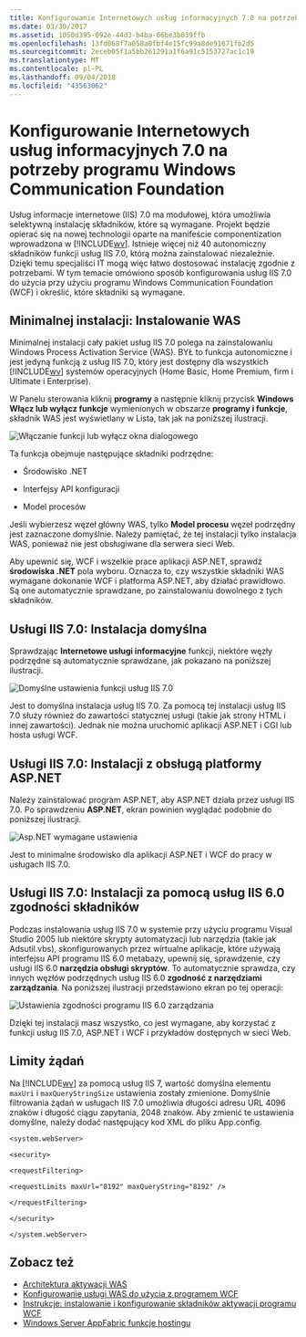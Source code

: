 ```yaml
---
title: Konfigurowanie Internetowych usług informacyjnych 7.0 na potrzeby programu Windows Communication Foundation
ms.date: 03/30/2017
ms.assetid: 1050d395-092e-44d3-b4ba-66be3b039ffb
ms.openlocfilehash: 13fd068f7a058a0fbf4e15fc99a8de91671fb2d5
ms.sourcegitcommit: 2eceb05f1a5bb261291a1f6a91c5153727ac1c19
ms.translationtype: MT
ms.contentlocale: pl-PL
ms.lasthandoff: 09/04/2018
ms.locfileid: "43563062"
---
```

# <a name="configuring-internet-information-services-70-for-windows-communication-foundation"></a>Konfigurowanie Internetowych usług informacyjnych 7.0 na potrzeby programu Windows Communication Foundation

Usług informacje internetowe (IIS) 7.0 ma modułowej, która umożliwia selektywną instalację składników, które są wymagane. Projekt będzie opierać się na nowej technologii oparte na manifeście componentization wprowadzona w [!INCLUDE[wv](../../../../includes/wv-md.md)]. Istnieje więcej niż 40 autonomiczny składników funkcji usług IIS 7.0, którą można zainstalować niezależnie. Dzięki temu specjaliści IT mogą więc łatwo dostosować instalację zgodnie z potrzebami. W tym temacie omówiono sposób konfigurowania usług IIS 7.0 do użycia przy użyciu programu Windows Communication Foundation (WCF) i określić, które składniki są wymagane.

## <a name="minimal-installation-installing-was"></a>Minimalnej instalacji: Instalowanie WAS
 Minimalnej instalacji cały pakiet usług IIS 7.0 polega na zainstalowaniu Windows Process Activation Service (WAS). BYŁ to funkcja autonomiczne i jest jedyną funkcją z usług IIS 7.0, który jest dostępny dla wszystkich [!INCLUDE[wv](../../../../includes/wv-md.md)] systemów operacyjnych (Home Basic, Home Premium, firm i Ultimate i Enterprise).

 W Panelu sterowania kliknij **programy** a następnie kliknij przycisk **Windows Włącz lub wyłącz funkcje** wymienionych w obszarze **programy i funkcje**, składnik WAS jest wyświetlany w Lista, tak jak na poniższej ilustracji.

 ![Włączanie funkcji lub wyłącz okna dialogowego](../../../../docs/framework/wcf/feature-details/media/wcfc-turnfeaturesonoroffs.gif "wcfc_TurnFeaturesOnOrOffs")

 Ta funkcja obejmuje następujące składniki podrzędne:

-   Środowisko .NET

-   Interfejsy API konfiguracji

-   Model procesów

 Jeśli wybierzesz węzeł główny WAS, tylko **Model procesu** węzeł podrzędny jest zaznaczone domyślnie. Należy pamiętać, że tej instalacji tylko instalacja WAS, ponieważ nie jest obsługiwane dla serwera sieci Web.

 Aby upewnić się, WCF i wszelkie prace aplikacji ASP.NET, sprawdź **środowiska .NET** pola wyboru. Oznacza to, czy wszystkie składniki WAS wymagane dokonanie WCF i platforma ASP.NET, aby działać prawidłowo. Są one automatycznie sprawdzane, po zainstalowaniu dowolnego z tych składników.

## <a name="iis-70-default-installation"></a>Usługi IIS 7.0: Instalacja domyślna
 Sprawdzając **Internetowe usługi informacyjne** funkcji, niektóre węzły podrzędne są automatycznie sprawdzane, jak pokazano na poniższej ilustracji.

 ![Domyślne ustawienia funkcji usług IIS 7.0](../../../../docs/framework/wcf/feature-details/media/wcfc-turningfeaturesonoroff2.gif "wcfc_TurningFeaturesOnOrOff2")

 Jest to domyślna instalacja usług IIS 7.0. Za pomocą tej instalacji usług IIS 7.0 służy również do zawartości statycznej usługi (takie jak strony HTML i innej zawartości). Jednak nie można uruchomić aplikacji ASP.NET i CGI lub hosta usługi WCF.

## <a name="iis-70-installation-with-aspnet-support"></a>Usługi IIS 7.0: Instalacji z obsługą platformy ASP.NET
 Należy zainstalować program ASP.NET, aby ASP.NET działa przez usługi IIS 7.0. Po sprawdzeniu **ASP.NET**, ekran powinien wyglądać podobnie do poniższej ilustracji.

 ![Asp.NET wymagane ustawienia](../../../../docs/framework/wcf/feature-details/media/wcfc-trunfeaturesonoroff3s.gif "wcfc_TrunFeaturesOnOrOFf3s")

 Jest to minimalne środowisko dla aplikacji ASP.NET i WCF do pracy w usługach IIS 7.0.

## <a name="iis-70-installation-with-iis-60-compatibility-components"></a>Usługi IIS 7.0: Instalacji za pomocą usług IIS 6.0 zgodności składników
 Podczas instalowania usług IIS 7.0 w systemie przy użyciu programu Visual Studio 2005 lub niektóre skrypty automatyzacji lub narzędzia (takie jak Adsutil.vbs), skonfigurowanych przez wirtualne aplikacje, które używają interfejsu API programu IIS 6.0 metabazy, upewnij się, sprawdzenie, czy usługi IIS 6.0 **narzędzia obsługi skryptów**. To automatycznie sprawdza, czy innych węzłów podrzędnych usług IIS 6.0 **zgodność z narzędziami zarządzania**. Na poniższej ilustracji przedstawiono ekran po tej operacji:

 ![Ustawienia zgodności programu IIS 6.0 zarządzania](../../../../docs/framework/wcf/feature-details/media/scfc-turnfeaturesonoroff5s.gif "scfc_TurnFeaturesOnOrOff5s")

 Dzięki tej instalacji masz wszystko, co jest wymagane, aby korzystać z funkcji usług IIS 7.0, ASP.NET i WCF i przykładów dostępnych w sieci Web.

## <a name="request-limits"></a>Limity żądań
 Na [!INCLUDE[wv](../../../../includes/wv-md.md)] za pomocą usług IIS 7, wartość domyślna elementu `maxUri` i `maxQueryStringSize` ustawienia zostały zmienione. Domyślnie filtrowania żądań w usługach IIS 7.0 umożliwia długości adresu URL 4096 znaków i długość ciągu zapytania, 2048 znaków. Aby zmienić te ustawienia domyślne, należy dodać następujący kod XML do pliku App.config.

 `<system.webServer>`

 `<security>`

 `<requestFiltering>`

 `<requestLimits maxUrl="8192" maxQueryString="8192" />`

 `</requestFiltering>`

 `</security>`

 `</system.webServer>`

## <a name="see-also"></a>Zobacz też

- [Architektura aktywacji WAS](../../../../docs/framework/wcf/feature-details/was-activation-architecture.md)
- [Konfigurowanie usługi WAS do użycia z programem WCF](../../../../docs/framework/wcf/feature-details/configuring-the-wpa--service-for-use-with-wcf.md)
- [Instrukcje: instalowanie i konfigurowanie składników aktywacji programu WCF](../../../../docs/framework/wcf/feature-details/how-to-install-and-configure-wcf-activation-components.md)
- [Windows Server AppFabric funkcje hostingu](https://go.microsoft.com/fwlink/?LinkId=201276)
